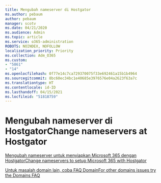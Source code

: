 ```yaml
---
title: Mengubah nameserver di Hostgator
ms.author: pebaum
author: pebaum
manager: scotv
ms.date: 04/21/2020
ms.audience: Admin
ms.topic: article
ms.service: o365-administration
ROBOTS: NOINDEX, NOFOLLOW
localization_priority: Priority
ms.collection: Adm_O365
ms.custom:
- "5861"
- "14"
ms.openlocfilehash: 0f77e14c7ca729370075f33e692461a15b1b4964
ms.sourcegitcommit: 8bc60ec34bc1e40685e3976576e04a2623f63a7c
ms.translationtype: HT
ms.contentlocale: id-ID
ms.lasthandoff: 04/15/2021
ms.locfileid: "51818759"
---
```

# <a name="change-nameservers-at-hostgator"></a><span data-ttu-id="c3961-102">Mengubah nameserver di Hostgator</span><span class="sxs-lookup"><span data-stu-id="c3961-102">Change nameservers at Hostgator</span></span>

[<span data-ttu-id="c3961-103">Mengubah nameserver untuk menyiapkan Microsoft 365 dengan Hostgator</span><span class="sxs-lookup"><span data-stu-id="c3961-103">Change nameservers to setup Microsoft 365 with Hostgator</span></span>](https://docs.microsoft.com/microsoft-365/admin/dns/change-nameservers-at-hostgator?view=o365-worldwide)

[<span data-ttu-id="c3961-104">Untuk masalah domain lain, coba FAQ Domain</span><span class="sxs-lookup"><span data-stu-id="c3961-104">For other domains issues try the Domains FAQ</span></span>](https://docs.microsoft.com/microsoft-365/admin/setup/domains-faq?view=o365-worldwide)